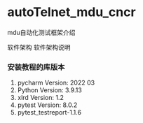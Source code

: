 # autoTelnet_mdu_cncr

mdu自动化测试框架介绍

软件架构
软件架构说明

### 安装教程的库版本

1. pycharm Version: 2022 03
2. Python Version: 3.9.13
3. xlrd Version: 1.2
4. pytest Version: 8.0.2
5. pytest_testreport-1.1.6




